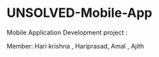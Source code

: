 # UNSOLVED-Mobile-App
Mobile Application Development project :

Member: Hari krishna , Hariprasad, Amal , Ajith  
